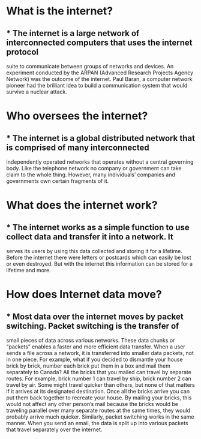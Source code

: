 # What is the internet?
## * The internet is a large network of interconnected computers that uses the internet protocol
suite to communicate between groups of networks and devices. An experiment conducted by
the ARPAN (Advanced Research Projects Agency Network) was the outcome of the internet.
Paul Baran, a computer network pioneer had the brilliant idea to build a communication
system that would survive a nuclear attack.

# Who oversees the internet?
## * The internet is a global distributed network that is comprised of many interconnected
independently operated networks that operates without a central governing body. Like the
telephone network no company or government can take claim to the whole thing. However,
many individuals’ companies and governments own certain fragments of it.

# What does the internet work?
## * The internet works as a simple function to use collect data and transfer it into a network. It
serves its users by using this data collected and storing it for a lifetime. Before the internet
there were letters or postcards which can easily be lost or even destroyed. But with the
internet this information can be stored for a lifetime and more.

# How does Internet data move?
## * Most data over the internet moves by packet switching. Packet switching is the transfer of
small pieces of data across various networks. These data chunks or “packets” enables a faster
and more efficient data transfer. When a user sends a file across a network, it is transferred
into smaller data packets, not in one piece. For example, what if you decided to dismantle
your house brick by brick, number each brick put them in a box and mail them separately to
Canada? All the bricks that you mailed can travel by separate routes. For example, brick
number 1 can travel by ship, brick number 2 can travel by air. Some might travel quicker
than others, but none of that matters if it arrives at its designated destination. Once all the
bricks arrive you can put them back together to recreate your house. By mailing your bricks,
this would not affect any other person’s mail because the bricks would be traveling parallel
over many separate routes at the same times, they would probably arrive much quicker.
Similarly, packet switching works in the same manner. When you send an email, the data is
split up into various packets that travel separately over the internet.
